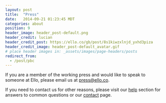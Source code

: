 ```yaml
---
layout: post
title:  "Press"
date:   2014-09-21 01:23:45 MDT
categories: about
position: 9
header_image: header_post-default.png
header_credit: lucian
header_credit_post: https://ello.co/gb/post/8s1kiwzxlnjd_yxhd3piza
header_credit_image: header_post-default_avatar.gif
# place header images in: _assets/images/page-headers/posts
redirect_from:
  - /post/pbc
---
```


If you are a member of the working press and would like to speak to someone at Ello, please email us at press@ello.co.

If you need to contact us for other reasons, please visit our [help](/wtf/help/) section for answers to common questions or our [contact](/wtf/help/contact/) page.
